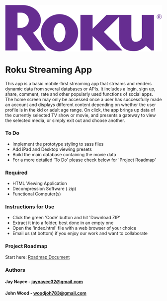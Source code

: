 ![rokuLogoWide](assets/readmeLogo.png "Roku Logo")
# Roku Streaming App

This app is a basic mobile-first streaming app that streams and renders dynamic data from several databases or APIs. It includes a login, sign up, share, comment, rate and other popularly used functions of social apps. The home screen may only be accessed once a user has successfully made an account and displays different content depending on whether the user profile is in the kid or adult age range. On click, the app brings up data of the currently selected TV show or movie, and presents a gateway to view the selected media, or simply exit out and choose another.

### To Do

- Implement the prototype styling to sass files
- Add iPad and Desktop viewing presets
- Build the main database containing the movie data
- For a more detailed 'To Do' please check below for 'Project Roadmap'

### Required

- HTML Viewing Application
- Decompression Software (.zip)
- Functional Computer(s)

### Instructions for Use

- Click the green 'Code' button and hit 'Download ZIP'
- Extract it into a folder, best done in an empty one
- Open the 'index.html' file with a web browser of your choice
- Email us (at bottom) if you enjoy our work and want to collaborate

### Project Roadmap

Start here: [Roadmap Document](https://docs.google.com/document/d/1XvLoM3WDKcM0z8NsTtYCMZSgUkxdRZ1US3o8SnxdTzQ/edit?usp=sharing)

### Authors

#### Jay Nayee - jaynayee32@gmail.com

#### John Wood - woodjoh783@gmail.com


